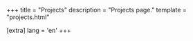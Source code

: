 +++
title = "Projects"
description = "Projects page."
template = "projects.html"

[extra]
lang = 'en'
+++
